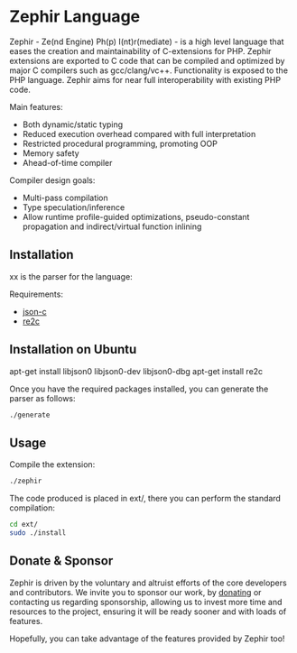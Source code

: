 Zephir Language
===============

Zephir - Ze(nd Engine) Ph(p) I(nt)r(mediate) - is a high level language that eases the creation and maintainability
of C-extensions for PHP. Zephir extensions are exported to C code that can be compiled and optimized by major C compilers
such as gcc/clang/vc++. Functionality is exposed to the PHP language. Zephir aims for near full
interoperability with existing PHP code.

Main features:

* Both dynamic/static typing
* Reduced execution overhead compared with full interpretation
* Restricted procedural programming, promoting OOP
* Memory safety
* Ahead-of-time compiler

Compiler design goals:

* Multi-pass compilation
* Type speculation/inference
* Allow runtime profile-guided optimizations, pseudo-constant propagation and indirect/virtual function inlining

Installation
------------

xx is the parser for the language:

Requirements:

* [json-c](https://github.com/json-c/json-c)
* [re2c](http://re2c.org/)
 
Installation on Ubuntu
-----------------------

apt-get install libjson0 libjson0-dev libjson0-dbg
apt-get install re2c


Once you have the required packages installed, you can generate the parser as follows:

```bash
./generate
```

Usage
-----

Compile the extension:

```bash
./zephir
```

The code produced is placed in ext/, there you can perform the standard compilation:

```bash
cd ext/
sudo ./install
```

Donate & Sponsor
----------------

Zephir is driven by the voluntary and altruist efforts of the core developers and contributors.
We invite you to sponsor our work, by [donating](https://www.gittip.com/phalcon/) or contacting us regarding sponsorship, allowing us to invest more time and resources to the project, ensuring it will be ready sooner and with loads of features. 

Hopefully, you can take advantage of the features provided by Zephir too!

